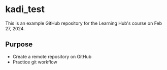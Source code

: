 # kadi_test
This is an example GitHub repository for the Learning Hub's course on Feb 27, 2024.

## Purpose

- Create a remote repository on GitHub
- Practice git workflow
